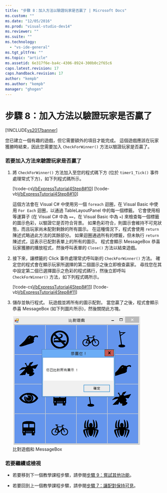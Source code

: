 ```yaml
---
title: "步驟 8：加入方法以驗證玩家是否贏了 | Microsoft Docs"
ms.custom: ""
ms.date: "12/05/2016"
ms.prod: "visual-studio-dev14"
ms.reviewer: ""
ms.suite: ""
ms.technology: 
  - "vs-ide-general"
ms.tgt_pltfrm: ""
ms.topic: "article"
ms.assetid: 6e317f6e-ba4c-4306-8924-300b0c2f65c6
caps.latest.revision: 17
caps.handback.revision: 17
author: "kempb"
ms.author: "kempb"
manager: "ghogen"
---
```

# 步驟 8：加入方法以驗證玩家是否贏了
[!INCLUDE[vs2017banner](../code-quality/includes/vs2017banner.md)]

您已建立一個有趣的遊戲，但它需要額外的項目才能完成。  這個遊戲應該在玩家獲勝時結束，因此您需要加入 `CheckForWinner()` 方法以驗證玩家是否贏了。  
  
### 若要加入方法來驗證玩家是否贏了  
  
1.  將 `CheckForWinner()` 方法加入至您的程式碼下方 \(位於 `timer1_Tick()` 事件處理常式下方\)，如下列程式碼所示。  
  
     [!code-cs[VbExpressTutorial4Step8#10](../ide/codesnippet/CSharp/step-8-add-a-method-to-verify-whether-the-player-won_1.cs)]
     [!code-vb[VbExpressTutorial4Step8#10](../ide/codesnippet/VisualBasic/step-8-add-a-method-to-verify-whether-the-player-won_1.vb)]  
  
     這個方法會在 Visual C\# 中使用另一個 `foreach` 迴圈，在 Visual Basic 中使用 `For Each` 迴圈，以通過 TableLayoutPanel 中的每一個標籤。  它會使用相等運算子 \(在 Visual C\# 中為 `==`，在 Visual Basic 中為 `=`\) 來檢查每一個標籤的圖示色彩，以驗證它是否符合背景。  如果色彩符合，則圖示會維持不可見狀態，而且玩家尚未配對剩餘的所有圖示。  在這種情況下，程式會使用 `return` 陳述式略過此方法的其餘部分。  如果迴圈通過所有的標籤，但未執行 `return` 陳述式，這表示已配對表單上的所有的圖示。  程式會顯示 MessageBox 恭喜玩家獲勝的播放程式，然後呼叫表單的 `Close()` 方法以結束遊戲。  
  
2.  接下來，讓標籤的 Click 事件處理常式呼叫新的 `CheckForWinner()` 方法。  確定您的程式會在顯示玩家所選擇的第二個圖示之後立即檢查贏家。  尋找您在其中設定第二個已選擇圖示之色彩的程式碼行，然後立即呼叫 `CheckForWinner()` 方法，如下列程式碼所示。  
  
     [!code-cs[VbExpressTutorial4Step8#11](../ide/codesnippet/CSharp/step-8-add-a-method-to-verify-whether-the-player-won_2.cs)]
     [!code-vb[VbExpressTutorial4Step8#11](../ide/codesnippet/VisualBasic/step-8-add-a-method-to-verify-whether-the-player-won_2.vb)]  
  
3.  儲存並執行程式。  玩遊戲並將所有的圖示配對。  當您贏了之後，程式會顯示恭喜 MessageBox \(如下列圖片所示\)，然後關閉此方塊。  
  
     ![配對遊戲和訊息方塊](../ide/media/express_tut4step8.png "Express\_Tut4Step8")  
比對遊戲和 MessageBox  
  
### 若要繼續或檢視  
  
-   若要移到下一個教學課程步驟，請參閱[步驟 9：嘗試其他功能](../ide/step-9-try-other-features.md)。  
  
-   若要回到上一個教學課程步驟，請參閱[步驟 7：讓配對保持可見](../Topic/Step%207:%20Keep%20Pairs%20Visible.md)。